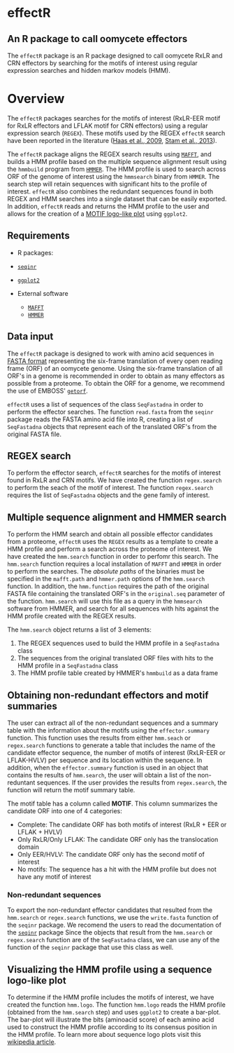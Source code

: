 # effectR
## An R package to call oomycete effectors

The `effectR` package is an R package designed to call oomycete RxLR and CRN effectors by searching for the motifs of interest using regular expression searches and hidden markov models (HMM). 

# Overview

The `effectR` packages searches for the motifs of interest (RxLR-EER motif for RxLR effectors and LFLAK motif for CRN effectors) using a regular expression search (`REGEX`). 
These motifs used by the REGEX `effectR` search have been reported in the literature ([Haas et al., 2009](https://www.nature.com/nature/journal/v461/n7262/full/nature08358.html), [Stam et al., 2013](http://journals.plos.org/plosone/article?id=10.1371/journal.pone.0059517)).

The `effectR` package aligns the REGEX search results using [`MAFFT`](http://mafft.cbrc.jp/alignment/software/), and builds a HMM profile based on the multiple sequence alignment result using the `hmmbuild` program from [`HMMER`](http://hmmer.org/). The HMM profile is used to search across ORF of the genome of interest using the `hmmsearch` binary from `HMMER`. 
The search step will retain sequences with significant hits to the profile of interest. 
`effectR` also combines the redundant sequences found in both REGEX and HMM searches into a single dataset that can be easily exported. 
In addition, `effectR` reads and returns the HMM profile to the user and allows for the creation of a [MOTIF logo-like plot](https://en.wikipedia.org/wiki/Sequence_logo) using `ggplot2`.

## Requirements 

- R packages:
 - [`seqinr`](https://cran.r-project.org/web/packages/seqinr/seqinr.pdf)
 - [`ggplot2`](http://ggplot2.org/)
 
- External software 
  - [`MAFFT`](mafft.cbrc.jp/alignment/software/)
  - [`HMMER`](http://hmmer.org/)
  
## Data input

The `effectR` package is designed to work with amino acid sequences in [FASTA format](https://en.wikipedia.org/wiki/FASTA_format) representing the six-frame translation of every open reading frame (ORF) of an oomycete genome. 
Using the six-frame translation of all ORF's in a genome is recommended in order to obtain as many effectors as possible from a proteome. 
To obtain the ORF for a genome, we recommend the use of EMBOSS' [`getorf`](http://emboss.sourceforge.net/apps/cvs/emboss/apps/getorf.html).

`effectR` uses a list of sequences of the class `SeqFastadna` in order to perform the effector searches. 
The function `read.fasta` from the `seqinr` package reads the FASTA amino acid file into R, creating a list of `SeqFastadna` objects that represent each of the translated ORF's from the original FASTA file. 

## REGEX search

To perform the effector search, `effectR` searches for the motifs of interest found in RxLR and CRN motifs. 
We have created the function `regex.search` to perform the seach of the motif of interest. 
The function `regex.search` requires the list of `SeqFastadna` objects and the gene family of interest. 

## Multiple sequence alignment and HMMER search

To perform the HMM search and obtain all possible effector candidates from a proteome, `effectR` uses the `REGEX` results as a template to create a HMM profile and perform a search across the proteome of interest.
We have created the `hmm.search` function in order to perfomr this search.
The `hmm.search` function requires a local installation of `MAFFT` and `HMMER` in order to perform the searches. The *absolute paths* of the binaries must be specified in the `mafft.path` and `hmmer.path` options of the `hmm.search` function.
In addition, the `hmm.function` requires the path of the original FASTA file containing the translated ORF's in the `original.seq` parameter of the function. `hmm.search` will use this file as a query in the `hmmsearch` software from HMMER, and search for all sequences with hits against the HMM profile created with the REGEX results.

The `hmm.search` object returns a list of 3 elements: 

1. The REGEX sequences used to build the HMM profile in a `SeqFastadna` class
2. The sequences from the original translated ORF files with hits to the HMM profile in a `SeqFastadna` class
3. The HMM profile table created by HMMER's `hmmbuild` as a data frame

## Obtaining non-redundant effectors and motif summaries

The user can extract all of the non-redundant sequences and a summary table with the information about the motifs using the `effector.summary` function. 
This function uses the results from either `hmm.seach` or `regex.search` functions to generate a table that includes the name of the candidate effector sequence, the number of motifs of interest (RxLR-EER or LFLAK-HVLV) per sequence and its location within the sequence. 
In addition, when the `effector.summary` function is used in an object that contains the results of `hmm.search`, the user will obtain a list of the non-reduntant sequences. If the user provides the results from `regex.search`, the function will return the motif summary table.

The motif table has a column called **MOTIF**.
This column summarizes the candidate ORF into one of 4 categories:

- Complete: The candidate ORF has both motifs of interest (RxLR + EER or LFLAK + HVLV)
- Only RxLR/Only LFLAK: The candidate ORF only has the translocation domain
- Only EER/HVLV: The candidate ORF only has the second motif of interest
- No motifs: The sequence has a hit with the HMM profile but does not have any motif of interest

### Non-redundant sequences

To export the non-redundant effector candidates that resulted from the `hmm.search` or `regex.search` functions, we use the `write.fasta` function of the `seqinr` package. 
We recomend the users to read the documentation of the [`seqinr`](https://cran.r-project.org/web/packages/seqinr/seqinr.pdf) package
Since the objects that result from the `hmm.search` or `regex.search` function are of the `SeqFastadna` class, we can use any of the function of the `seqinr` package that use this class as well. 

## Visualizing the HMM profile using a sequence logo-like plot

To determine if the HMM profile includes the motifs of interest, we have created the function `hmm.logo`.
The function `hmm.logo` reads the HMM profile (obtained from the `hmm.search` step) and uses `ggplot2` to create a bar-plot.
The bar-plot will illustrate the bits (aminoacid score) of each amino acid used to construct the HMM profile according to its consensus position in the HMM profile. 
To learn more about sequence logo plots visit this [wikipedia article](https://en.wikipedia.org/wiki/Sequence_logo).
